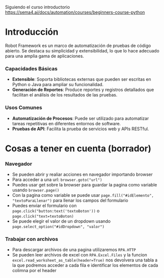 Siguiendo el curso introductorio https://sema4.ai/docs/automation/courses/beginners-course-python
# Introducción

Robot Framework es un marco de automatización de pruebas de código abierto. Se destaca su simplicidad y extensibilidad, lo que lo hace adecuado para una amplia gama de aplicaciones.

### Capacidades Básicas

- **Extensible**: Soporta bibliotecas externas que pueden ser escritas en Python o Java para ampliar su funcionalidad.
- **Generación de Reportes**: Produce reportes y registros detallados que facilitan el análisis de los resultados de las pruebas.

### Usos Comunes

- **Automatización de Procesos**: Puede ser utilizado para automatizar tareas repetitivas en diferentes entornos de software.
- **Pruebas de API**: Facilita la prueba de servicios web y APIs RESTful.

# Cosas a tener en cuenta (borrador)

### Navegador
* Se pueden abrir y realiar acciones en navegador importando browser
* Para acceder a una url: `browser.goto("url")`
* Puedes usar get sobre la browser para guardar la pagina como variable usando `browser.page()`
* Con la pagina como variable se puede usar `page.fill("#idElemento", "textoParaLlenar")` para llenar los campos del formulario
* Puedes enviar el formulario con `page.click("button:text('textoBoton'))` o `page.click("text=textoBoton)`
* Se puede elegir el valor de un dropdown usando `page.select_option("#idDropdown", "valor")`

### Trabajar con archivos
* Para descargar archivos de una pagina utilizaremos `RPA.HTTP`
* Se pueden leer archivos de excel con `RPA.Excel.Files` y la funcion `excel.read_worksheet_as_table(header=True)` nos devolvera una tabla a la que podremos acceder a cada fila e identificar los elementos de cada colimna por el header